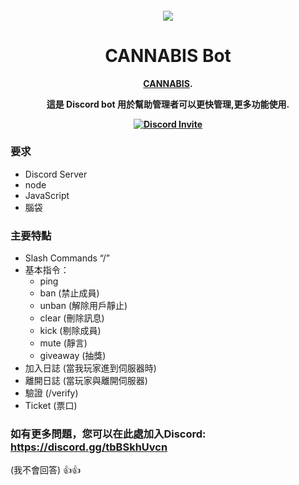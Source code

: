 <h4 align="center">


<div align="center">
  <a href="https://github.com/ShangYi8">
    <img src="https://media.discordapp.net/attachments/894165679236849664/894205958702628884/147cc7TzgxB2GCzOWsFbD7BaLTW10GbyeHF6iNUTapcJ7oAAAAAElFTkSuQmCC.png?width=315&height=315">
  </a> 

  <h1 align="center">CANNABIS Bot</h1>

  [CANNABIS](https://markdownlivepreview.com/).

  <p align="center">
    這是 Discord bot 用於幫助管理者可以更快管理,更多功能使用.
    <br />
  </p>
  <a href="https://discord.gg/tbBSkhUvcn" title=""><img alt="Discord Invite" src="https://share.creavite.co/EPKK5Y6xGdzbYg4E.gif"></a>
</div>



### 要求
- Discord Server
- node
- JavaScript
- 腦袋

###  主要特點
- Slash Commands “/” 
- 基本指令：
   - ping 
   - ban (禁止成員)
   - unban (解除用戶靜止)
   - clear (刪除訊息)
   - kick (剔除成員)
   - mute (靜言)
   - giveaway (抽獎)
- 加入日誌 (當我玩家進到伺服器時)
- 離開日誌 (當玩家與離開伺服器)
- 驗證 (/verify)
- Ticket (票口)

### 如有更多問題，您可以在此處加入Discord: https://discord.gg/tbBSkhUvcn 
(我不會回答) 👍👍
